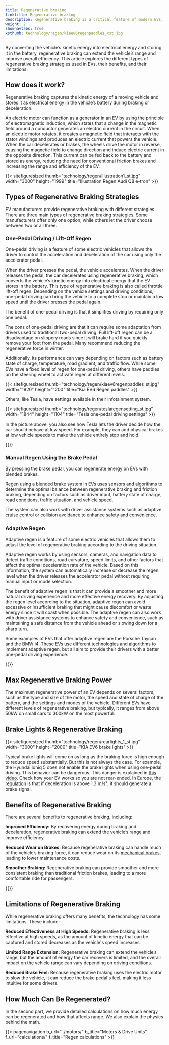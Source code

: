 ```yaml
---
title: Regenerative braking
linktitle: Regenerative braking
description: Regenerative braking is a critical feature of modern EVs, allowing the vehicle to recover energy during braking and deceleration.
weight: 2
shownavtabs: true
xsthumb: technology/regen/kiaev6regenpaddles_xst.jpg
---
```

<!-- markdownlint-disable MD033 -->
By converting the vehicle’s kinetic energy into electrical energy and storing it in the battery, regenerative braking can extend the vehicle’s range and improve overall efficiency. This article explores the different types of regenerative braking strategies used in EVs, their benefits, and their limitations.

## How does it work?

Regenerative braking captures the kinetic energy of a moving vehicle and stores it as electrical energy in the vehicle’s battery during braking or deceleration.

An electric motor can function as a generator in an EV by using the principle of electromagnetic induction, which states that a change in the magnetic field around a conductor generates an electric current in the circuit. When an electric motor rotates, it creates a magnetic field that interacts with the stator windings and produces an electric current that powers the vehicle. When the car decelerates or brakes, the wheels drive the motor in reverse, causing the magnetic field to change direction and induce electric current in the opposite direction. This current can be fed back to the battery and stored as energy, reducing the need for conventional friction brakes and increasing the range and efficiency of the EV.

{{< sitefiguresized thumb="technology/regen/illustration1_st.jpg" width="3000" height="1999" title="Illustration Regen Audi Q8 e-tron" >}}

## Types of Regenerative Braking Strategies

EV manufacturers provide regenerative braking with different strategies. There are three main types of regenerative braking strategies. Some manufacturers offer only one option, while others let the driver choose between two or all three.

### One-Pedal Driving / Lift-Off Regen

One-pedal driving is a feature of some electric vehicles that allows the driver to control the acceleration and deceleration of the car using only the accelerator pedal.

When the driver presses the pedal, the vehicle accelerates. When the driver releases the pedal, the car decelerates using regenerative braking, which converts the vehicle’s kinetic energy into electrical energy that the EV stores in the battery. This type of regenerative braking is also called throttle lift-off regen. Depending on the vehicle settings and driving conditions, one-pedal driving can bring the vehicle to a complete stop or maintain a low speed until the driver presses the pedal again.

The benefit of one-pedal driving is that it simplifies driving by requiring only one pedal.

The cons of one-pedal driving are that it can require some adaptation from drivers used to traditional two-pedal driving. Full lift-off regen can be a disadvantage on slippery roads since it will brake hard if you quickly remove your foot from the pedal. Many recommend reducing the regenerative force in winter.

Additionally, its performance can vary depending on factors such as battery state of charge, temperature, road gradient, and traffic flow. While some EVs have a fixed level of regen for one-pedal driving, others have paddles on the steering wheel to activate regen at different levels.

{{< sitefiguresized thumb="technology/regen/kiaev6regenpaddles_st.jpg" width="1920" height="1200" title="Kia EV6 Regen paddles" >}}

Others, like Tesla, have settings available in their infotainment system.

{{< sitefiguresized thumb="technology/regen/teslaregensetting_st.jpg" width="1844" height="1104" title="Tesla one-pedal driving settings" >}}

In the picture above, you also see how Tesla lets the driver decide how the car should behave at low speed. For example, they can add physical brakes at low vehicle speeds to make the vehicle entirely stop and hold.

{{<evkxdisplayaddarticle />}}

### Manual Regen Using the Brake Pedal

By pressing the brake pedal, you can regenerate energy on EVs with blended brakes.

Regen using a blended brake system in EVs uses sensors and algorithms to determine the optimal balance between regenerative braking and friction braking, depending on factors such as driver input, battery state of charge, road conditions, traffic situation, and vehicle speed.

The system can also work with driver assistance systems such as adaptive cruise control or collision avoidance to enhance safety and convenience.

### Adaptive Regen

Adaptive regen is a feature of some electric vehicles that allows them to adjust the level of regenerative braking according to the driving situation.

Adaptive regen works by using sensors, cameras, and navigation data to detect traffic conditions, road curvature, speed limits, and other factors that affect the optimal deceleration rate of the vehicle. Based on this information, the system can automatically increase or decrease the regen level when the driver releases the accelerator pedal without requiring manual input or mode selection.

The benefit of adaptive regen is that it can provide a smoother and more natural driving experience and more effective energy recovery. By adjusting the regen level according to the situation, adaptive regen can avoid excessive or insufficient braking that might cause discomfort or waste energy since it will coast when possible. The adaptive regen can also work with driver assistance systems to enhance safety and convenience, such as maintaining a safe distance from the vehicle ahead or slowing down for a sharp turn.

Some examples of EVs that offer adaptive regen are the Porsche Taycan and the BMW i4. These EVs use different technologies and algorithms to implement adaptive regen, but all aim to provide their drivers with a better one-pedal driving experience.

{{<evkxdisplayaddarticle />}}

## Max Regenerative Braking Power

The maximum regenerative power of an EV depends on several factors, such as the type and size of the motor, the speed and state of charge of the battery, and the settings and modes of the vehicle. Different EVs have different levels of regenerative braking, but typically, it ranges from above 50kW on small cars to 300kW on the most powerful.

## Brake Lights & Regenerative Braking

{{< sitefiguresized thumb="technology/regen/rearlights_1_st.jpg" width="3000" height="2000" title="KIA EV6 brake lights" >}}

Typical brake lights will come on as long as the braking force is high enough to reduce speed substantially. But this is not always the case. For example, the Hyundai Ioniq 5 does not enable the brake lights when using one-pedal driving. This behavior can be dangerous. This danger is explained in [this video](https://www.youtube.com/watch?v=U0YW7x9U5TQ). Check how your EV works so you are not rear-ended. In Europe, the [regulation](https://unece.org/transport/documents/2022/02/standards/un-regulation-no-13h-revision-4-amendment-2) is that if deceleration is above 1.3 m/s², it should generate a brake signal.

## Benefits of Regenerative Braking

There are several benefits to regenerative braking, including:

**Improved Efficiency:** By recovering energy during braking and deceleration, regenerative braking can extend the vehicle’s range and improve efficiency.

**Reduced Wear on Brakes:** Because regenerative braking can handle much of the vehicle’s braking force, it can reduce wear on its [mechanical brakes](../brakes/), leading to lower maintenance costs.

**Smoother Braking:** Regenerative braking can provide smoother and more consistent braking than traditional friction brakes, leading to a more comfortable ride for passengers.

{{<evkxdisplayaddarticle />}}

## Limitations of Regenerative Braking

While regenerative braking offers many benefits, the technology has some limitations. These include:

**Reduced Effectiveness at High Speeds:** Regenerative braking is less effective at high speeds, as the amount of kinetic energy that can be captured and stored decreases as the vehicle's speed increases.

**Limited Range Extension:** Regenerative braking can extend the vehicle’s range, but the amount of energy the car recovers is limited, and the overall impact on the vehicle range can vary depending on driving conditions.

**Reduced Brake Feel:** Because regenerative braking uses the electric motor to slow the vehicle, it can reduce the brake pedal's feel, making it less intuitive for some drivers.

## How Much Can Be Regenerated?

In the second part, we provide detailed calculations on how much energy can be regenerated and how that affects range. We also explain the physics behind the math.

{{< pagenavigation b_url="../motors/" b_title="Motors & Drive Units" f_url="calculations/" f_title="Regen calculations" >}}